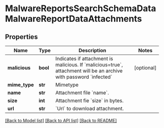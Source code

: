 # MalwareReportsSearchSchemaDataMalwareReportDataAttachments


## Properties
Name | Type | Description | Notes
------------ | ------------- | ------------- | -------------
**malicious** | **bool** | Indicates if attachment is malicious. If &#x60;malicious&#x3D;true&#x60;, attachment will be an archive with password &#x60;infected&#x60; | [optional] 
**mime_type** | **str** | Mimetype | 
**name** | **str** | Attachment file &#x60;name&#x60;. | 
**size** | **int** | Attachment fie &#x60;size&#x60; in bytes. | 
**url** | **str** | &#x60;Url&#x60; to download attachment. | 

[[Back to Model list]](../README.md#documentation-for-models) [[Back to API list]](../README.md#documentation-for-api-endpoints) [[Back to README]](../README.md)


